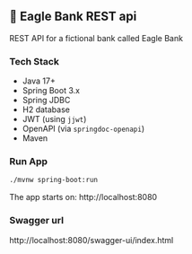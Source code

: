 ## 🦅 Eagle Bank REST api

REST API for a fictional bank called Eagle Bank

### Tech Stack

- Java 17+
- Spring Boot 3.x
- Spring JDBC
- H2 database
- JWT (using `jjwt`)
- OpenAPI (via `springdoc-openapi`)
- Maven


### Run App
```bash
./mvnw spring-boot:run
```
The app starts on: http://localhost:8080

### Swagger url
http://localhost:8080/swagger-ui/index.html

